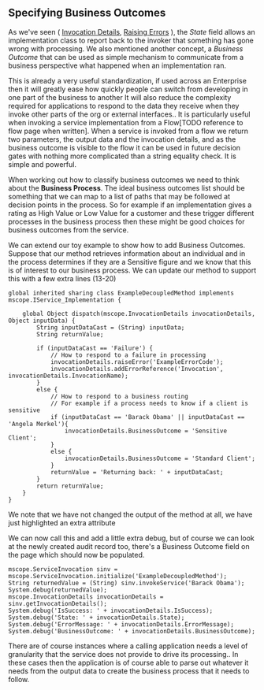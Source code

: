 ## Specifying Business Outcomes

As we've seen ( [Invocation Details](InvocationDetails.md), [Raising Errors](ErrorRaising.md) ), the *State* field allows an implementation class to report back to the invoker that something has gone wrong with processing. We also mentioned another concept, a *Business Outcome* that can be used as simple mechanism to communicate from a business perspective what happened when an implementation ran.

This is already a very useful standardization, if used across an Enterprise then it will greatly ease how quickly people can switch from developing in one part of the business to another  It will also reduce the complexity required for applications to respond to the data they receive when they invoke other parts of the org or external interfaces.. It is particularly useful when invoking a service implementation from a Flow[TODO reference to flow page when written]. When a service is invoked from a flow we return two parameters, the output data and the invocation details, and as the business outcome is visible to the flow it can be used in future decision gates with nothing more complicated than a string equality check. It is simple and powerful.

When working out how to classify business outcomes we need to think about the __Business Process__. The ideal business outcomes list should be something that we can map to a list of paths that may be followed at decision points in the process. So for example if an implementation gives a rating as High Value or Low Value for a customer and these trigger different processes in the business process then these might be good choices for business outcomes from the service.

We can extend our toy example to show how to add Business Outcomes. Suppose that our method retrieves information about an individual and in the process determines if they are a Sensitive figure and we know that this is of interest to our business process. We can update our method to support this with a few extra lines (13-20)

```
global inherited sharing class ExampleDecoupledMethod implements mscope.IService_Implementation {
 
    global Object dispatch(mscope.InvocationDetails invocationDetails, Object inputData) {
        String inputDataCast = (String) inputData;
        String returnValue;
        
        if (inputDataCast == 'Failure') {
            // How to respond to a failure in processing
            invocationDetails.raiseError('ExampleErrorCode');
            invocationDetails.addErrorReference('Invocation', invocationDetails.InvocationName);        
        }
        else {
            // How to respond to a business routing
            // For example if a process needs to know if a client is sensitive
            if (inputDataCast == 'Barack Obama' || inputDataCast == 'Angela Merkel'){
                invocationDetails.BusinessOutcome = 'Sensitive Client';
            }
            else {
                invocationDetails.BusinessOutcome = 'Standard Client';
            }
            returnValue = 'Returning back: ' + inputDataCast;
        }
        return returnValue;
    }
}
```

We note that we have not changed the output of the method at all, we have just highlighted an extra attribute

We can now call this and add a little extra debug, but of course we can look at the newly created audit record too, there's a Business Outcome field on the page which should now be populated.

```
mscope.ServiceInvocation sinv = mscope.ServiceInvocation.initialize('ExampleDecoupledMethod');
String returnedValue = (String) sinv.invokeService('Barack Obama');
System.debug(returnedValue);
mscope.InvocationDetails invocationDetails = sinv.getInvocationDetails();
System.debug('IsSuccess: ' + invocationDetails.IsSuccess);
System.debug('State: ' + invocationDetails.State);
System.debug('ErrorMessage: ' + invocationDetails.ErrorMessage);
System.debug('BusinessOutcome: ' + invocationDetails.BusinessOutcome);
```

There are of course instances where a calling application needs a level of granularity that the service does not provide to drive its processing.. In these cases then the application is of course able to parse out whatever it needs from the output data to create the business process that it needs to follow. 








